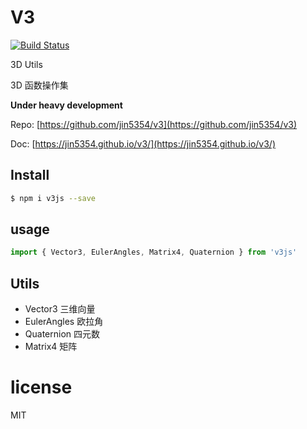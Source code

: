 # V3
[![Build Status](https://travis-ci.org/jin5354/v3.svg?branch=master)](https://travis-ci.org/jin5354/v3)

3D Utils

3D 函数操作集

**Under heavy development**

Repo: [https://github.com/jin5354/v3](https://github.com/jin5354/v3)

Doc: [https://jin5354.github.io/v3/](https://jin5354.github.io/v3/)

## Install

```bash
$ npm i v3js --save
```

## usage

```js
import { Vector3, EulerAngles, Matrix4, Quaternion } from 'v3js'
```

## Utils

- Vector3 三维向量
- EulerAngles 欧拉角
- Quaternion 四元数
- Matrix4 矩阵

# license
MIT